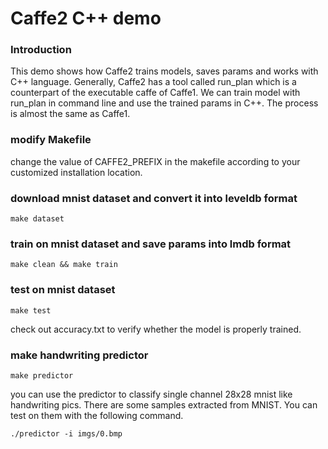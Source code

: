 # Caffe2 C++ demo
### Introduction

This demo shows how Caffe2 trains models, saves params and works with C++ language. Generally, Caffe2 has a tool called run_plan which is a counterpart of the executable caffe of Caffe1. We can train model with run_plan in command line and use the trained params in C++. The process is almost the same as Caffe1.

### modify Makefile
change the value of CAFFE2_PREFIX in the makefile according to your customized installation location.

### download mnist dataset and convert it into leveldb format
```Shell
make dataset
```

### train on mnist dataset and save params into lmdb format
```Shell
make clean && make train
```

### test on mnist dataset
```Shell
make test
```
check out accuracy.txt to verify whether the model is properly trained.

### make handwriting predictor
```Shell
make predictor
```
you can use the predictor to classify single channel 28x28 mnist like handwriting pics. There are some samples extracted from MNIST. You can test on them with the following command.
```Shell
./predictor -i imgs/0.bmp
```
